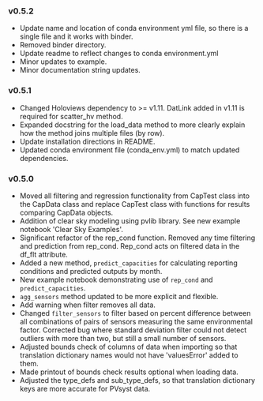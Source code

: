 ### v0.5.2
- Update name and location of conda environment yml file, so there is a single file and it works with binder.
- Removed binder directory.
- Update readme to reflect changes to conda environment.yml
- Minor updates to example.
- Minor documentation string updates.

### v0.5.1
- Changed Holoviews dependency to >= v1.11.  DatLink added in v1.11 is required for scatter_hv method.
- Expanded docstring for the load_data method to more clearly explain how the method joins multiple files (by row).
- Update installation directions in README.
- Updated conda environment file (conda_env.yml) to match updated dependencies.

### v0.5.0
- Moved all filtering and regression functionality from CapTest class into the CapData class and replace CapTest class with functions for results comparing CapData objects.
- Addition of clear sky modeling using pvlib library.  See new example notebook 'Clear Sky Examples'.
- Significant refactor of the rep\_cond function.  Removed any time filtering and prediction from rep\_cond.  Rep\_cond acts on filtered data in the df\_flt attribute.
- Added a new method, `predict_capacities` for calculating reporting conditions and predicted outputs by month.
- New example notebook demonstrating use of `rep_cond` and `predict_capacities`.
- `agg_sensors` method updated to be more explicit and flexible.
- Add warning when filter removes all data.
- Changed `filter_sensors` to filter based on percent difference between all combinations of pairs of sensors measuring the same environmental factor.  Corrected bug where standard deviation filter could not detect outliers with more than two, but still a small number of sensors.
- Adjusted bounds check of columns of data when importing so that translation dictionary names would not have 'valuesError' added to them.
- Made printout of bounds check results optional when loading data.
- Adjusted the type\_defs and sub\_type_defs, so that translation dictionary keys are more accurate for PVsyst data.